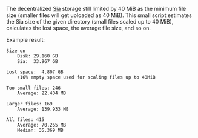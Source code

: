 The decentralized [Sia](https://sia.tech) storage still limited by 40 MiB as the minimum file size (smaller files will get uploaded as 40 MiB).
This small script estimates the Sia size of the given directory (small files scaled up to 40 MiB), calculates the lost space, the average file size, and so on.

Example result:

    Size on
        Disk: 29.160 GB
        Sia:  33.967 GB

    Lost space:  4.807 GB
        +16% empty space used for scaling files up to 40MiB

    Too small files: 246
        Average: 22.404 MB

    Larger files: 169
        Average: 139.933 MB

    All files: 415
        Average: 70.265 MB
        Median: 35.369 MB